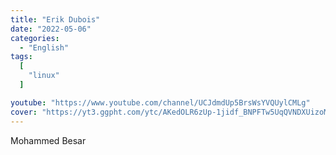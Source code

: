 ```yaml
---
title: "Erik Dubois"
date: "2022-05-06"
categories:
  - "English"
tags:
  [
    "linux"
  ]

youtube: "https://www.youtube.com/channel/UCJdmdUp5BrsWsYVQUylCMLg"
cover: "https://yt3.ggpht.com/ytc/AKedOLR6zUp-1jidf_BNPFTw5UqQVNDXUizoMG51l3j6jr8=s88-c-k-c0x00ffffff-no-rj"
---
```

Mohammed Besar

